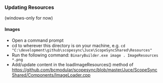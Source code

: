 ### Updating Resources
(windows-only for now)
#### Images
- Open a command prompt
- cd to wherever this directory is on your machine, e.g.
`cd "C:\development\github\scopesync\Juce\ScopeSyncShared\Resources"`
- Run the following command:
`BinaryBuilder.exe image . ImageResources *.png`
- Add/update content in the loadImageResources() method of https://github.com/bcmodular/scopesync/blob/master/Juce/ScopeSyncShared/Components/ImageLoader.cpp
